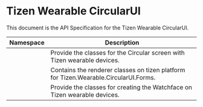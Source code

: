 # Tizen Wearable CircularUI

This document is the API Specification for the Tizen Wearable CircularUI.

| Namespace                                                   | Description                                                                          |
| ----------------------------------------------------------- | ------------------------------------------------------------------------------------ |
| [](xref:Tizen.Wearable.CircularUI.Forms)                    | Provide the classes for the Circular screen with Tizen wearable devices.             |
| [](xref:Tizen.Wearable.CircularUI.Forms.Renderer)           | Contains the renderer classes on tizen platform for Tizen.Wearable.CircularUI.Forms. |
| [](xref:Tizen.Wearable.CircularUI.Forms.Renderer.Watchface) | Provide the classes for creating the Watchface on Tizen wearable devices.            |
